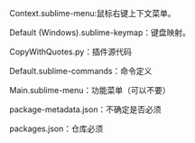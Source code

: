 Context.sublime-menu:鼠标右键上下文菜单。

Default (Windows).sublime-keymap：键盘映射。

CopyWithQuotes.py：插件源代码

Default.sublime-commands：命令定义

Main.sublime-menu：功能菜单（可以不要）

package-metadata.json：不确定是否必须

packages.json：仓库必须
